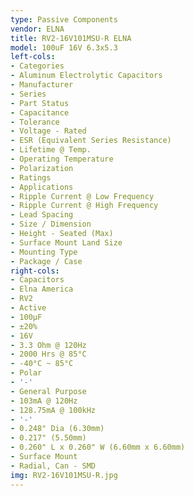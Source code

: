 ```yaml
---
type: Passive Components
vendor: ELNA
title: RV2-16V101MSU-R ELNA
model: 100uF 16V 6.3x5.3
left-cols:
- Categories
- Aluminum Electrolytic Capacitors
- Manufacturer
- Series
- Part Status
- Capacitance
- Tolerance
- Voltage - Rated
- ESR (Equivalent Series Resistance)
- Lifetime @ Temp.
- Operating Temperature
- Polarization
- Ratings
- Applications
- Ripple Current @ Low Frequency
- Ripple Current @ High Frequency
- Lead Spacing
- Size / Dimension
- Height - Seated (Max)
- Surface Mount Land Size
- Mounting Type
- Package / Case
right-cols:
- Capacitors
- Elna America
- RV2
- Active
- 100µF
- ±20%
- 16V
- 3.3 Ohm @ 120Hz
- 2000 Hrs @ 85°C
- -40°C ~ 85°C
- Polar
- '-'
- General Purpose
- 103mA @ 120Hz
- 128.75mA @ 100kHz
- '-'
- 0.248" Dia (6.30mm)
- 0.217" (5.50mm)
- 0.260" L x 0.260" W (6.60mm x 6.60mm)
- Surface Mount
- Radial, Can - SMD
img: RV2-16V101MSU-R.jpg
---
```

